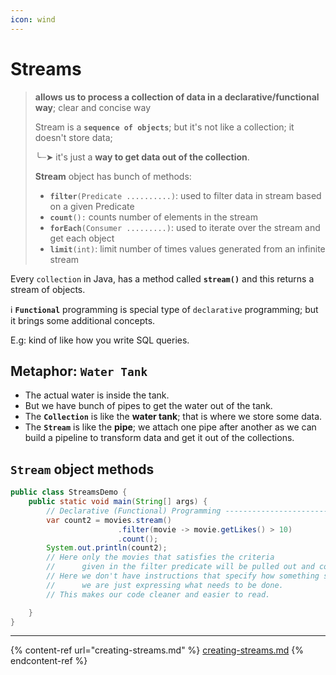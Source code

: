 ```yaml
---
icon: wind
---
```


# Streams

> **allows us to process a collection of data in a declarative/functional way**; clear and concise way
>
>
>
> Stream is a **`sequence of objects`**; but it's not like a collection; it doesn't store data;&#x20;
>
> ╰┈➤ it's just a **way to get data out of the collection**.
>
>
>
> **Stream** object has bunch of methods:
>
> * **`filter`**`(Predicate ..........)`: used to filter data in stream based on a given Predicate
> * **`count`**`():` counts number of elements in the stream&#x20;
> * **`forEach`**`(Consumer .........)`: used to iterate over the stream and get each object
> * **`limit`**`(int)`: limit number of times values generated from an infinite stream



Every `collection` in Java, has a method called **`stream()`** and this returns a stream of objects.





ℹ️ **`Functional`** programming is special type of `declarative` programming; but it brings some additional concepts.

E.g: kind of like how you write SQL queries.



## Metaphor: **`Water Tank`**

* The actual water is inside the tank.
* But we have bunch of pipes to get the water out of the tank.
* The **`Collection`** is like the **water tank**; that is where we store some data.
* The **`Stream`** is like the **pipe**; we attach one pipe after another as we can build a pipeline to transform data and get it out of the collections.



## `Stream` object methods

```java
public class StreamsDemo {
    public static void main(String[] args) {
        // Declarative (Functional) Programming ----------------------------------------
        var count2 = movies.stream()
                        .filter(movie -> movie.getLikes() > 10)
                        .count();
        System.out.println(count2);
        // Here only the movies that satisfies the criteria 
        //      given in the filter predicate will be pulled out and counted.
        // Here we don't have instructions that specify how something should be done,
        //      we are just expressing what needs to be done.
        // This makes our code cleaner and easier to read.

    }
}
```

***



{% content-ref url="creating-streams.md" %}
[creating-streams.md](creating-streams.md)
{% endcontent-ref %}

